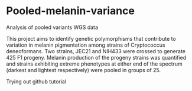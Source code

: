 # Pooled-melanin-variance
Analysis of pooled variants WGS data 

This project aims to identify genetic polymorphisms that contribute to variation in melanin pigmentation among strains of Cryptococcus deneoformans.
Two strains, JEC21 and NIH433 were crossed to generate 425 F1 progeny. Melanin production of the progeny strains was quantified and strains exhibiting extreme phenotypes at either end of the spectrum (darkest and lightest respectively) were pooled in groups of 25. 

Trying out github tutorial 
